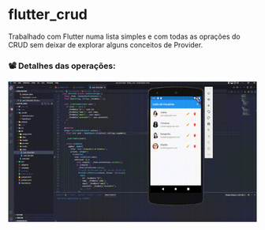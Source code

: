 # flutter_crud
Trabalhado com Flutter numa lista simples e com todas as oprações do CRUD sem deixar de explorar alguns conceitos de Provider.
<br>
### 📽 Detalhes das operações:
<img src="/demo/flutter_crud.gif">
<br>
